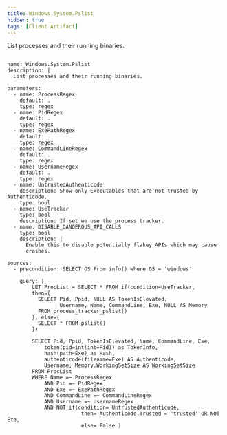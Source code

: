 ```yaml
---
title: Windows.System.Pslist
hidden: true
tags: [Client Artifact]
---
```


List processes and their running binaries.


<pre><code class="language-yaml">
name: Windows.System.Pslist
description: |
  List processes and their running binaries.

parameters:
  - name: ProcessRegex
    default: .
    type: regex
  - name: PidRegex
    default: .
    type: regex
  - name: ExePathRegex
    default: .
    type: regex
  - name: CommandLineRegex
    default: .
    type: regex
  - name: UsernameRegex
    default: .
    type: regex
  - name: UntrustedAuthenticode
    description: Show only Executables that are not trusted by Authenticode.
    type: bool
  - name: UseTracker
    type: bool
    description: If set we use the process tracker.
  - name: DISABLE_DANGEROUS_API_CALLS
    type: bool
    description: |
      Enable this to disable potentially flakey APIs which may cause
      crashes.

sources:
  - precondition: SELECT OS From info() where OS = 'windows'

    query: |
        LET ProcList = SELECT * FROM if(condition=UseTracker,
        then={
          SELECT Pid, Ppid, NULL AS TokenIsElevated,
                 Username, Name, CommandLine, Exe, NULL AS Memory
          FROM process_tracker_pslist()
        }, else={
          SELECT * FROM pslist()
        })

        SELECT Pid, Ppid, TokenIsElevated, Name, CommandLine, Exe,
            token(pid=int(int=Pid)) as TokenInfo,
            hash(path=Exe) as Hash,
            authenticode(filename=Exe) AS Authenticode,
            Username, Memory.WorkingSetSize AS WorkingSetSize
        FROM ProcList
        WHERE Name =~ ProcessRegex
            AND Pid =~ PidRegex
            AND Exe =~ ExePathRegex
            AND CommandLine =~ CommandLineRegex
            AND Username =~ UsernameRegex
            AND NOT if(condition= UntrustedAuthenticode,
                        then= Authenticode.Trusted = 'trusted' OR NOT Exe,
                        else= False )

</code></pre>

